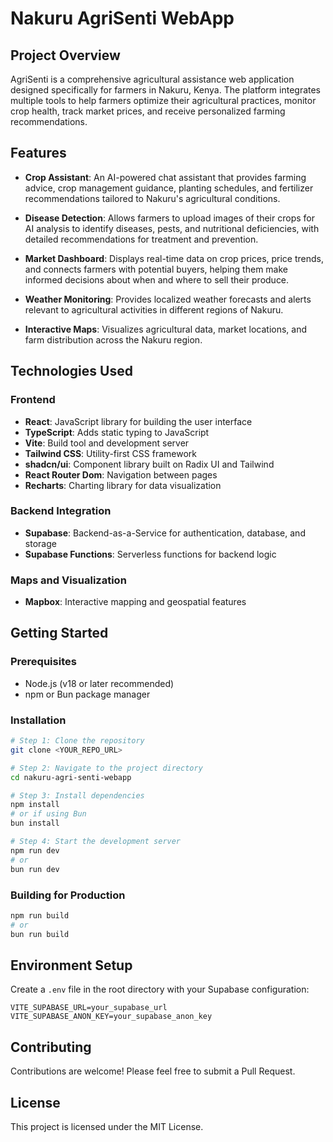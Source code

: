 # Nakuru AgriSenti WebApp

## Project Overview

AgriSenti is a comprehensive agricultural assistance web application designed specifically for farmers in Nakuru, Kenya. The platform integrates multiple tools to help farmers optimize their agricultural practices, monitor crop health, track market prices, and receive personalized farming recommendations.

## Features

- **Crop Assistant**: An AI-powered chat assistant that provides farming advice, crop management guidance, planting schedules, and fertilizer recommendations tailored to Nakuru's agricultural conditions.

- **Disease Detection**: Allows farmers to upload images of their crops for AI analysis to identify diseases, pests, and nutritional deficiencies, with detailed recommendations for treatment and prevention.

- **Market Dashboard**: Displays real-time data on crop prices, price trends, and connects farmers with potential buyers, helping them make informed decisions about when and where to sell their produce.

- **Weather Monitoring**: Provides localized weather forecasts and alerts relevant to agricultural activities in different regions of Nakuru.

- **Interactive Maps**: Visualizes agricultural data, market locations, and farm distribution across the Nakuru region.

## Technologies Used

### Frontend
- **React**: JavaScript library for building the user interface
- **TypeScript**: Adds static typing to JavaScript
- **Vite**: Build tool and development server
- **Tailwind CSS**: Utility-first CSS framework
- **shadcn/ui**: Component library built on Radix UI and Tailwind
- **React Router Dom**: Navigation between pages
- **Recharts**: Charting library for data visualization

### Backend Integration
- **Supabase**: Backend-as-a-Service for authentication, database, and storage
- **Supabase Functions**: Serverless functions for backend logic

### Maps and Visualization
- **Mapbox**: Interactive mapping and geospatial features

## Getting Started

### Prerequisites
- Node.js (v18 or later recommended)
- npm or Bun package manager

### Installation

```sh
# Step 1: Clone the repository
git clone <YOUR_REPO_URL>

# Step 2: Navigate to the project directory
cd nakuru-agri-senti-webapp

# Step 3: Install dependencies
npm install
# or if using Bun
bun install

# Step 4: Start the development server
npm run dev
# or
bun run dev
```

### Building for Production

```sh
npm run build
# or
bun run build
```

## Environment Setup

Create a `.env` file in the root directory with your Supabase configuration:

```
VITE_SUPABASE_URL=your_supabase_url
VITE_SUPABASE_ANON_KEY=your_supabase_anon_key
```

## Contributing

Contributions are welcome! Please feel free to submit a Pull Request.

## License

This project is licensed under the MIT License.
